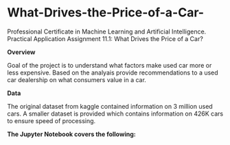 # What-Drives-the-Price-of-a-Car-
Professional Certificate in Machine Learning and Artificial Intelligence. Practical Application Assignment 11.1: What Drives the Price of a Car?

**Overview**

Goal of the project is to understand what factors make used car more or less expensive. Based on the analyais provide recommendations to a used car dealership on what consumers value in a car.

**Data**

The original dataset from kaggle contained information on 3 million used cars. A smaller dataset is provided which contains information on 426K cars to ensure speed of processing.

**The Jupyter Notebook covers the following:**
